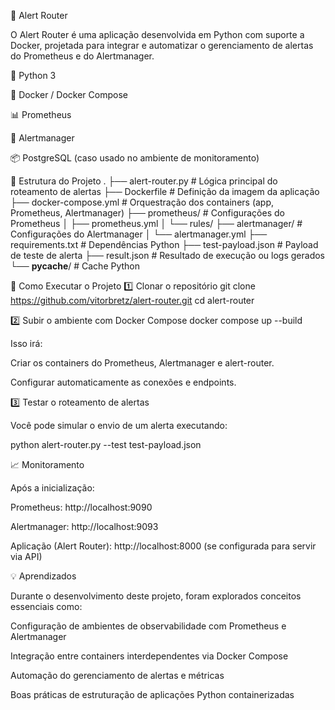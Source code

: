 🧠 Alert Router

O Alert Router é uma aplicação desenvolvida em Python com suporte a Docker, projetada para integrar e automatizar o gerenciamento de alertas do Prometheus e do Alertmanager.

🐍 Python 3

🐳 Docker / Docker Compose

📊 Prometheus

🚨 Alertmanager

📦 PostgreSQL (caso usado no ambiente de monitoramento)

🧩 Estrutura do Projeto
.
├── alert-router.py          # Lógica principal do roteamento de alertas
├── Dockerfile               # Definição da imagem da aplicação
├── docker-compose.yml       # Orquestração dos containers (app, Prometheus, Alertmanager)
├── prometheus/              # Configurações do Prometheus
│   ├── prometheus.yml
│   └── rules/
├── alertmanager/            # Configurações do Alertmanager
│   └── alertmanager.yml
├── requirements.txt         # Dependências Python
├── test-payload.json        # Payload de teste de alerta
├── result.json              # Resultado de execução ou logs gerados
└── __pycache__/             # Cache Python

🚀 Como Executar o Projeto
1️⃣ Clonar o repositório
git clone https://github.com/vitorbretz/alert-router.git
cd alert-router

2️⃣ Subir o ambiente com Docker Compose
docker compose up --build


Isso irá:

Criar os containers do Prometheus, Alertmanager e alert-router.

Configurar automaticamente as conexões e endpoints.

3️⃣ Testar o roteamento de alertas

Você pode simular o envio de um alerta executando:

python alert-router.py --test test-payload.json

📈 Monitoramento

Após a inicialização:

Prometheus: http://localhost:9090

Alertmanager: http://localhost:9093

Aplicação (Alert Router): http://localhost:8000
 (se configurada para servir via API)


💡 Aprendizados

Durante o desenvolvimento deste projeto, foram explorados conceitos essenciais como:

Configuração de ambientes de observabilidade com Prometheus e Alertmanager

Integração entre containers interdependentes via Docker Compose

Automação do gerenciamento de alertas e métricas

Boas práticas de estruturação de aplicações Python containerizadas
